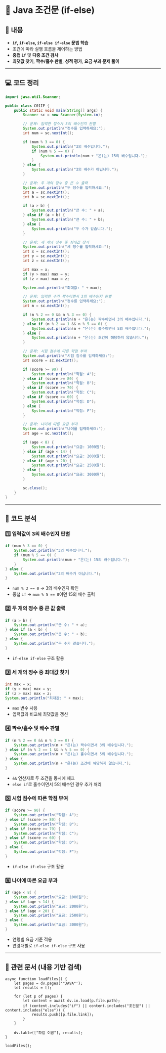 # 📝 Java 조건문 (if-else)

## 📌 내용

- **`if`, `if-else`, `if-else if-else` 문법 학습**
- 조건에 따라 실행 흐름을 제어하는 방법
- **중첩 `if`** 및 **다중 조건 검사**
- **최댓값 찾기**, **짝수/홀수 판별**, **성적 평가**, **요금 부과 문제 풀이**

---

## 💻 코드 정리

```java
import java.util.Scanner;

public class C01IF {
    public static void main(String[] args) {
        Scanner sc = new Scanner(System.in);

        // 문제: 입력한 정수가 3의 배수인지 판별
        System.out.println("정수를 입력하세요:");
        int num = sc.nextInt();

        if (num % 3 == 0) {
            System.out.println("3의 배수입니다.");
            if (num % 5 == 0) {
                System.out.println(num + "은(는) 15의 배수입니다.");
            }
        } else {
            System.out.println("3의 배수가 아닙니다.");
        }

        // 문제: 두 개의 정수 중 큰 수 출력
        System.out.println("두 정수를 입력하세요:");
        int a = sc.nextInt();
        int b = sc.nextInt();

        if (a > b) {
            System.out.println("큰 수: " + a);
        } else if (a < b) {
            System.out.println("큰 수: " + b);
        } else {
            System.out.println("두 수가 같습니다.");
        }

        // 문제: 세 개의 정수 중 최대값 찾기
        System.out.println("세 정수를 입력하세요:");
        int x = sc.nextInt();
        int y = sc.nextInt();
        int z = sc.nextInt();

        int max = x;
        if (y > max) max = y;
        if (z > max) max = z;

        System.out.println("최대값: " + max);

        // 문제: 입력한 수가 짝수이면서 3의 배수인지 판별
        System.out.println("정수를 입력하세요:");
        int n = sc.nextInt();

        if (n % 2 == 0 && n % 3 == 0) {
            System.out.println(n + "은(는) 짝수이면서 3의 배수입니다.");
        } else if (n % 2 == 1 && n % 5 == 0) {
            System.out.println(n + "은(는) 홀수이면서 5의 배수입니다.");
        } else {
            System.out.println(n + "은(는) 조건에 해당하지 않습니다.");
        }

        // 문제: 시험 점수에 따른 학점 부여
        System.out.println("시험 점수를 입력하세요:");
        int score = sc.nextInt();

        if (score >= 90) {
            System.out.println("학점: A");
        } else if (score >= 80) {
            System.out.println("학점: B");
        } else if (score >= 70) {
            System.out.println("학점: C");
        } else if (score >= 60) {
            System.out.println("학점: D");
        } else {
            System.out.println("학점: F");
        }

        // 문제: 나이에 따른 요금 부과
        System.out.println("나이를 입력하세요:");
        int age = sc.nextInt();

        if (age < 8) {
            System.out.println("요금: 1000원");
        } else if (age < 14) {
            System.out.println("요금: 2000원");
        } else if (age < 20) {
            System.out.println("요금: 2500원");
        } else {
            System.out.println("요금: 3000원");
        }

        sc.close();
    }
}
```

---

## 🔎 코드 분석

### 1️⃣ **입력값이 3의 배수인지 판별**

```java
if (num % 3 == 0) { 
    System.out.println("3의 배수입니다.");
    if (num % 5 == 0) {  
        System.out.println(num + "은(는) 15의 배수입니다.");
    }
} else { 
    System.out.println("3의 배수가 아닙니다.");
}
```

- `num % 3 == 0` → 3의 배수인지 확인
- 중첩 `if` → `num % 5 == 0`이면 15의 배수 출력

### 2️⃣ **두 개의 정수 중 큰 값 출력**

```java
if (a > b) {
    System.out.println("큰 수: " + a);
} else if (a < b) {
    System.out.println("큰 수: " + b);
} else {
    System.out.println("두 수가 같습니다.");
}
```

- `if-else if-else` 구조 활용

### 3️⃣ **세 개의 정수 중 최대값 찾기**

```java
int max = x;
if (y > max) max = y;
if (z > max) max = z;
System.out.println("최대값: " + max);
```

- `max` 변수 사용
- 입력값과 비교해 최댓값을 갱신

### 4️⃣ **짝수/홀수 및 배수 판별**

```java
if (n % 2 == 0 && n % 3 == 0) {
    System.out.println(n + "은(는) 짝수이면서 3의 배수입니다.");
} else if (n % 2 == 1 && n % 5 == 0) {
    System.out.println(n + "은(는) 홀수이면서 5의 배수입니다.");
} else {
    System.out.println(n + "은(는) 조건에 해당하지 않습니다.");
}
```

- `&&` 연산자로 두 조건을 동시에 체크
- `else if`로 홀수이면서 5의 배수인 경우 추가 처리

### 5️⃣ **시험 점수에 따른 학점 부여**

```java
if (score >= 90) {
    System.out.println("학점: A");
} else if (score >= 80) {
    System.out.println("학점: B");
} else if (score >= 70) {
    System.out.println("학점: C");
} else if (score >= 60) {
    System.out.println("학점: D");
} else {
    System.out.println("학점: F");
}
```

- `if-else if-else` 구조 활용

### 6️⃣ **나이에 따른 요금 부과**

```java
if (age < 8) {
    System.out.println("요금: 1000원");
} else if (age < 14) {
    System.out.println("요금: 2000원");
} else if (age < 20) {
    System.out.println("요금: 2500원");
} else {
    System.out.println("요금: 3000원");
}
```

- 연령별 요금 기준 적용
- 연령대별로 `if-else if-else` 구조 사용

---

## 📌 관련 문서 (내용 기반 검색)

```dataviewjs
async function loadFiles() {
    let pages = dv.pages('"JAVA"');  
    let results = [];

    for (let p of pages) {
        let content = await dv.io.load(p.file.path); 
        if (content.includes("if") || content.includes("조건문") || content.includes("else")) {
            results.push([p.file.link]); 
        }
    }

    dv.table(["파일 이름"], results);
}

loadFiles();
```